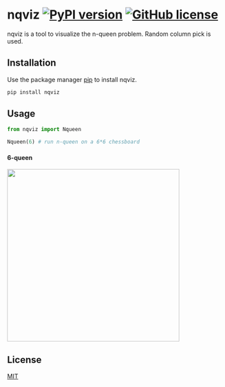 # nqviz [![PyPI version](https://badge.fury.io/py/nqviz.svg)](https://badge.fury.io/py/nqviz) [![GitHub license](https://img.shields.io/github/license/jhan15/nqviz)](https://github.com/jhan15/nqviz/blob/master/license.txt)

nqviz is a tool to visualize the n-queen problem. Random column pick is used.

## Installation

Use the package manager [pip](https://pip.pypa.io/en/stable/) to install nqviz.

```bash
pip install nqviz
```

## Usage

```python
from nqviz import Nqueen

Nqueen(6) # run n-queen on a 6*6 chessboard
```

#### 6-queen

<img src="https://user-images.githubusercontent.com/62132206/120168297-0040cc80-c1ff-11eb-9a7a-de5e1568fc70.gif" width="400">

## License
[MIT](https://choosealicense.com/licenses/mit/)
